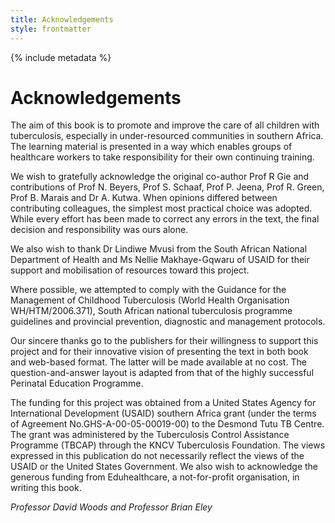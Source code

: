 ```yaml
---
title: Acknowledgements
style: frontmatter
---
```


{% include metadata %}

# Acknowledgements

The aim of this book is to promote and improve the care of all children with tuberculosis, especially in under-resourced communities in southern Africa. The learning material is presented in a way which enables groups of healthcare workers to take responsibility for their own continuing training.

We wish to gratefully acknowledge the original co-author Prof R Gie and contributions of Prof N. Beyers, Prof S. Schaaf, Prof P. Jeena, Prof R. Green, Prof B. Marais and Dr A. Kutwa. When opinions differed between contributing colleagues, the simplest most practical choice was adopted. While every effort has been made to correct any errors in the text, the final decision and responsibility was ours alone.

We also wish to thank Dr Lindiwe Mvusi from the South African National Department of Health and Ms Nellie Makhaye-Gqwaru of USAID for their support and mobilisation of resources toward this project.

Where possible, we attempted to comply with the Guidance for the Management of Childhood Tuberculosis (World Health Organisation WH/HTM/2006.371), South African national tuberculosis programme guidelines and provincial prevention, diagnostic and management protocols.

Our sincere thanks go to the publishers for their willingness to support this project and for their innovative vision of presenting the text in both book and web-based format. The latter will be made available at no cost. The question-and-answer layout is adapted from that of the highly successful Perinatal Education Programme.

The funding for this project was obtained from a United States Agency for International Development (USAID) southern Africa grant (under the terms of Agreement No.GHS-A-00-05-00019-00) to the Desmond Tutu TB Centre. The grant was administered by the Tuberculosis Control Assistance Programme (TBCAP) through the KNCV Tuberculosis Foundation. The views expressed in this publication do not necessarily reflect the views of the USAID or the United States Government. We also wish to acknowledge the generous funding from Eduhealthcare, a not-for-profit organisation, in writing this book.

*Professor David Woods and Professor Brian Eley*